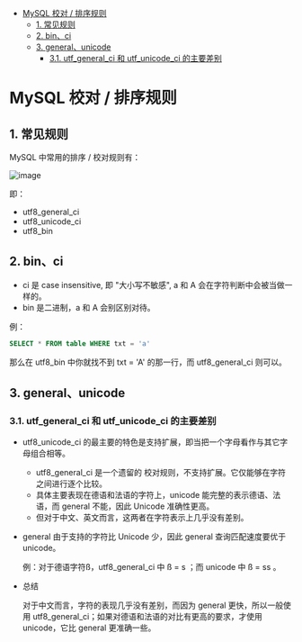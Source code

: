 - [MySQL 校对 / 排序规则](#mysql)
  - [1. 常见规则](#1)
  - [2. bin、ci](#2-binci)
  - [3. general、unicode](#3-generalunicode)
    - [3.1. utf_general_ci 和 utf_unicode_ci 的主要差别](#31-utf-general-ci--utf-unicode-ci)

# MySQL 校对 / 排序规则

## 1. 常见规则

MySQL 中常用的排序 / 校对规则有：

![image](http://otaivnlxc.bkt.clouddn.com/jpg/2018/4/30/91d6c737d0da0fab467f08ac9ec30e9a.jpg)

即：
- utf8_general_ci
- utf8_unicode_ci
- utf8_bin

## 2. bin、ci

- ci 是 case insensitive, 即 "大小写不敏感", a 和 A 会在字符判断中会被当做一样的。
- bin 是二进制，a 和 A 会别区别对待。

例：
```sql
SELECT * FROM table WHERE txt = 'a'
```
那么在 utf8_bin 中你就找不到 txt = 'A' 的那一行，而 utf8_general_ci 则可以。

## 3. general、unicode

### 3.1. utf_general_ci 和 utf_unicode_ci 的主要差别

- utf8_unicode_ci 的最主要的特色是支持扩展，即当把一个字母看作与其它字母组合相等。

  - utf8_general_ci 是一个遗留的 校对规则，不支持扩展。它仅能够在字符之间进行逐个比较。
  - 具体主要表现在德语和法语的字符上，unicode 能完整的表示德语、法语，而 general 不能，因此 Unicode 准确性更高。
  - 但对于中文、英文而言，这两者在字符表示上几乎没有差别。

- general 由于支持的字符比 Unicode 少，因此 general 查询匹配速度要优于 unicode。

  例：对于德语字符ß，utf8_general_ci 中 ß = s ；而 unicode 中 ß = ss 。

- 总结

  对于中文而言，字符的表现几乎没有差别，而因为 general 更快，所以一般使用 utf8_general_ci；如果对德语和法语的对比有更高的要求，才使用 unicode，它比 general 更准确一些。
